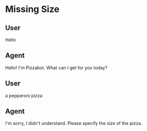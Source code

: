 # Missing Size

## User
Hello

## Agent
Hello! I'm Pizzabot. What can I get for you today?

## User
a pepperoni pizza

## Agent
I'm sorry, I didn't understand. Please specify the size of the pizza.
